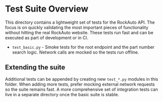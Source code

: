 # Test Suite Overview

This directory contains a lightweight set of tests for the RockAuto API.  The
focus is on quickly validating the most important pieces of functionality
without hitting the real RockAuto website.  These tests run fast and can be
executed as part of development or in CI.

* `test_basic.py` - Smoke tests for the root endpoint and the part number search
  logic.  Network calls are mocked so the tests run offline.

## Extending the suite

Additional tests can be appended by creating new `test_*.py` modules in this
folder.  When adding more tests, prefer mocking external network requests so the
suite remains fast.  A more comprehensive set of integration tests can live in a
separate directory once the basic suite is stable.
